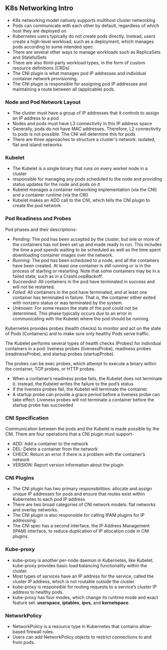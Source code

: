 ## K8s Networking Intro
- K8s networking model natively supports multihost cluster networking
- Pods can communicate with each other by default, regardless of which host they are deployed on
- Kubernetes users typically do not create pods directly. Instead, users create a high-level workload, such as a deployment, which manages pods according to some intended spec
- There are several other ways to manage workloads such as ReplicaSets and StatefulSets
- There are also third-party workload types, in the form of custom resource definitions (CRDs)
- The CNI plugin is what manages pod IP addresses and individual container network provisioning.
- The CNI plugin is responsible for assigning pod IP addresses and maintaining a route between all (applicable) pods.

### Node and Pod Network Layout
- The cluster must have a group of IP addresses that it controls to assign an IP address to a pod
- Nodes and pods must have L3 connectivity in this IP address space
- Generally, pods do not have MAC addresses. Therefore, L2 connectivity to pods is not possible. The CNI will determine this for pods
- There are three approaches to structure a cluster's network: isolated, flat and island networks

### Kubelet
- The Kubelet is a single binary that runs on every worker node in a cluster
- responsible for managing any pods scheduled to the node and providing status updates for the node and pods on it
- Kubelet manages a container networking implementation (via the CNI) and a container runtime (via the CRI)
- Kubelet makes an ADD call to the CNI, which tells the CNI plugin to create the pod network

### Pod Readiness and Probes
Pod phases and their descriptions-
- *Pending*: The pod has been accepted by the cluster, but one or more of the containers has not been set up and made ready to run. This includes the time a pod spends waiting to be scheduled as well as the time spent downloading container images over the network.
- *Running*: The pod has been scheduled to a node, and all the containers have been created. At least one container is still running or is in the process of starting or restarting. Note that some containers may be in a failed state, such as in a CrashLoopBackoff.
- *Succeeded*: All containers in the pod have terminated in success and will not be restarted.
- *Failed*: All containers in the pod have terminated, and at least one container has terminated in failure. That is, the container either exited with nonzero status or was terminated by the system.
- *Unknown*: For some reason the state of the pod could not be determined. This phase typically occurs due to an error in communicating with the Kubelet where the pod should be running.

Kubernetes provides probes (health checks) to monitor and act on the state of Pods (Containers) and to make sure only healthy Pods serve traffic.

The Kubelet performs several types of health checks (Probes) for individual containers in a pod: liveness probes (livenessProbe), readiness probes (readinessProbe), and startup probes (startupProbe).

The probes can be exec probes, which attempt to execute a binary within the container, TCP probes, or HTTP probes.

- When a container’s readiness probe fails, the Kubelet does not terminate it. Instead, the Kubelet writes the failure to the pod’s status
- If the liveness probes fail, the Kubelet will terminate the container.
- A startup probe can provide a grace period before a liveness probe can take effect. Liveness probes will not terminate a container before the startup probe has succeeded

### CNI Specification 
Communication between the pods and the Kubelet is made possible by the CNI. There are four operations that a CNI plugin must support-
- ADD: Add a container to the network
- DEL: Delete a container from the network
- CHECK: Return an error if there is a problem with the container’s network
- VERSION: Report version information about the plugin

### CNI Plugins
- The CNI plugin has two primary responsibilities: allocate and assign unique IP addresses for pods and ensure that routes exist within Kubernetes to each pod IP address
- There are two broad categories of CNI network models: flat networks and overlay networks.
- The CNI plugin is also responsible for calling IPAM plugins for IP addressing.
- The CNI spec has a second interface, the IP Address Management (IPAM) interface, to reduce duplication of IP allocation code in CNI plugins.

### Kube-proxy
- kube-proxy is another per-node daemon in Kubernetes, like Kubelet. kube-proxy provides basic load balancing functionality within the cluster.
- Most types of services have an IP address for the service, called the cluster IP address, which is not routable outside the cluster.
- kube-proxy is responsible for routing requests to a service’s cluster IP address to healthy pods.
- kube-proxy has four modes, which change its runtime mode and exact feature set: **userspace**, **iptables**, **ipvs**, and **kernelspace**.

### NetworkPolicy
- NetworkPolicy is a resource type in Kubernetes that contains allow-based firewall rules.
- Users can add NetworkPolicy objects to restrict connections to and from pods.